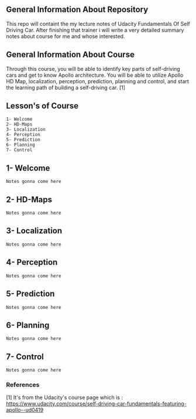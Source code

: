 ## General Information About Repository

 This repo will containt the my lecture notes of Udacity Fundamentals Of Self Driving Car. After finishing that trainer i will write
a very detailed summary notes about course for me and whose interested. 

## General Information About Course

Through this course, you will be able to identify key parts of self-driving cars and get to know Apollo architecture. You will be able to utilize Apollo HD Map, localization, perception, prediction, planning and control, and start the learning path of building a self-driving car. [1]

## Lesson's of Course

```
1- Welcome
2- HD-Maps
3- Localization
4- Perception
5- Prediction
6- Planning
7- Control
```

## 1- Welcome
```
Notes gonna come here
```
## 2- HD-Maps

```
Notes gonna come here
```
## 3- Localization

```
Notes gonna come here
```
## 4- Perception

```
Notes gonna come here
```
## 5- Prediction

```
Notes gonna come here
```
## 6- Planning

```
Notes gonna come here
```
## 7- Control

```
Notes gonna come here
```


### References

[1] It's from the Udacity's course page which is : https://www.udacity.com/course/self-driving-car-fundamentals-featuring-apollo--ud0419
